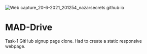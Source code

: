 ![Web capture_20-6-2021_201254_nazarsecrets github io](https://user-images.githubusercontent.com/56110039/122678347-16d9b280-d204-11eb-8606-d9fb54b9486a.jpeg)
# MAD-Drive
Task-1
GitHub signup page clone.
Had to create a static responsive webpage.
